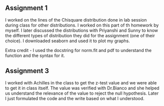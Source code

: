 ## Assignment 1 

I worked on the lines of the Chisquare distribution done in lab session during class for other distributions. 
I worked on this part of th homework by myself. I later discussed the distributions with Priyanshi and Sunny to know the different types of distribution they did for the assignment (one of their choice). 
I downloaded seaborn and used it to plot my graphs. 

Extra credit - 
I used the docstring for norm.fit and pdf to understand the function and the syntax for it. 

## Assignment 3

I worked with Achilles in the class to get the z-test value and we were able to get it in class itself. 
The value was verified with Dr.Bianco and she helped us understand the relevance of the value to reject the null hypothesis. 
Later I just formulated the code and the write based on what I understood. 
